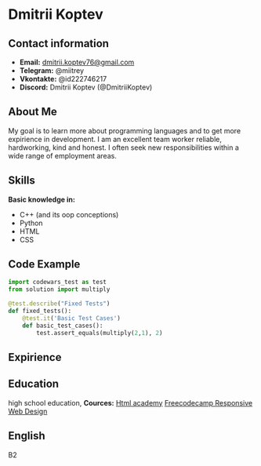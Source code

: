 # Dmitrii Koptev


## Contact information
* **Email:** dmitrii.koptev76@gmail.com
* **Telegram:** @miitrey
* **Vkontakte:** @id222746217
* **Discord:** Dmitrii Koptev (@DmitriiKoptev)


## About Me
My goal is to learn more about programming languages and to get more expirience in development. I am an excellent team worker reliable, hardworking, kind and honest. I often seek new responsibilities within a wide range of employment areas.


## Skills
**Basic knowledge in:**
* C++ (and its oop conceptions)
* Python
* HTML
* CSS


## Code Example
```python
import codewars_test as test
from solution import multiply

@test.describe("Fixed Tests")
def fixed_tests():
    @test.it('Basic Test Cases')
    def basic_test_cases():
        test.assert_equals(multiply(2,1), 2)
```


## Expirience


## Education
high school education, 
**Cources:**
[Html academy](https://www.htmlacademy.ru/)
[Freecodecamp Responsive Web Design](https://www.freecodecamp.org/learn/2022/responsive-web-design/)


## English
B2